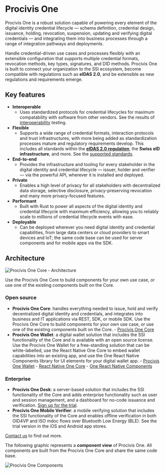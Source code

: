 # Procivis One

Procivis One is a robust solution capable of powering every element of the digital identity
credential lifecycle — schema definition, credential design, issuance, holding, revocation,
suspension, updating and verifying digital credentials — and integrating them into business
processes through a range of integration pathways and deployments.

Handle credential-driven use cases and processes flexibly with an extensible configuration
that supports multiple credential formats, revocation methods, key types, signatures, and
DID methods. Procivis One is built to connect your organization to the SSI ecosystem, become
compatible with regulations such as **eIDAS 2.0**, and be extensible as new regulations and
requirements emerge.

## Key features

- **Interoperable**
  - Uses standardized protocols for credential lifecycles for maximum compatability with
    software from other vendors. See the results of [interoperability][interop]
    testing.
- **Flexible**
  - Supports a wide range of credential formats, interaction protocols and trust infrastructures,
    with more being added as standardization processes mature and regulatory requirements develop.
    This includes all standards within the [**eIDAS 2.0 regulation**][eidas], the
    **Swiss eID infrastructure**, and more. See the [supported standards][suppstand].
- **End-to-end**
  - Provides the infrastructure and tooling for every stakeholder in the digital identity
    and credential lifecycle — issuer, holder and verifier — via the powerful API, wherever
    it is installed and deployed.
- **Private**
  - Enables a high level of privacy for all stakeholders with decentralized data storage,
    selective disclosure, privacy-preserving revocation and many more privacy-focused features.
- **Performant**
  - Built with Rust to power all aspects of the digital identity and credential lifecycle
    with maximum efficiency, allowing you to reliably scale to millions of credential lifecycle
    events with ease.
- **Deployable**
  - Can be deployed wherever you need digital identity and credential capabilities, from
    large data centers or cloud providers to smart devices and IoT; the same code base can
    be used for server components and for mobile apps via the SDK.

## Architecture

![Procivis One Core - Architecture](docs/assets/architecture_one_core.png)

Use the Procivis One Core to build components for your own use case, or use one of the
existing components built on the Core.

### Open source

- **Procivis One Core**: handles everything needed to
    issue, hold and verify decentralized digital identity and credentials, and integrates into
    business and IT applications via REST, SDK, or mobile SDK. Use the Procivis One Core to build components
    for your own use case, or use one of the existing components built on the Core.
        - [Procivis One Core][core]
- **Procivis One Wallet**: a digital wallet solution that includes the SSI functionality
    of the Core and is available with an open source license. Use the Procivis One Wallet
    for a free-standing solution that can be white-labelled, use the React Native One Core
    to embed wallet capabilities into an existing app, and use the One React Native Components library
    for UI elements for your digital wallet app.
        - [Procivis One Wallet][wallet]
        - [React Native One Core][rncore]
        - [One React Native Components][comp]

### Enterprise

- **Procivis One Desk**: a server-based solution that includes the SSI functionality
    of the Core and adds enterprise functionality such as user and session management, and a
    dashboard for no-code issuance and verification. [Sign up for the trial][trial].
- **Procivis One Mobile Verifier**: a mobile verifying solution that includes the SSI
    functionality of the Core and enables offline verification in both OID4VP and ISO mdoc flows
    over Bluetooth Low Energy (BLE). See the trial version in the iOS and Android app stores.

[Contact us][contact] to find out more.

The following graphic represents a **component view** of Procivis One. All components
are built from the Procivis One Core and share the same code base.

![Procivis One Components](docs/assets/Procivis_One_components.png)

[comp]: https://github.com/procivis/one-react-native-components
[contact]: https://www.procivis.ch/en/contact
[core]: https://github.com/procivis/one-core
[eidas]: https://github.com/procivis/one-core?tab=readme-ov-file#eidas-20
[interop]: https://github.com/procivis/one-core?tab=readme-ov-file#interoperability-and-conformance
[rncore]: https://github.com/procivis/react-native-one-core
[suppstand]: https://github.com/procivis/one-core?tab=readme-ov-file#supported-standards
[trial]: https://docs.procivis.ch/trial/intro
[wallet]: https://github.com/procivis/one-wallet
